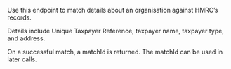 <p>Use this endpoint to match details about an organisation against HMRC’s records.</p>
<p>Details include Unique Taxpayer Reference, taxpayer name, taxpayer type, and address.</p>
<p>On a successful match, a matchId is returned. The matchId can be used in later calls.</p>